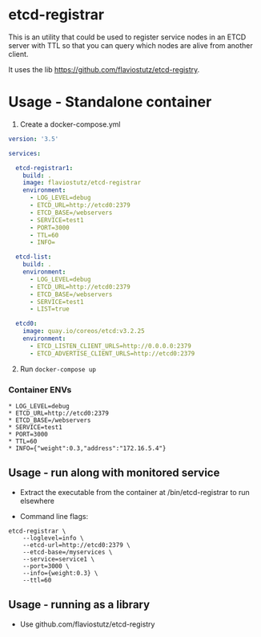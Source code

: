 # etcd-registrar
This is an utility that could be used to register service nodes in an ETCD server with TTL so that you can query which nodes are alive from another client.

It uses the lib https://github.com/flaviostutz/etcd-registry.

# Usage - Standalone container

1. Create a docker-compose.yml

```yml
version: '3.5'

services:

  etcd-registrar1:
    build: .
    image: flaviostutz/etcd-registrar
    environment:
      - LOG_LEVEL=debug
      - ETCD_URL=http://etcd0:2379
      - ETCD_BASE=/webservers
      - SERVICE=test1
      - PORT=3000
      - TTL=60
      - INFO=

  etcd-list:
    build: .
    environment:
      - LOG_LEVEL=debug
      - ETCD_URL=http://etcd0:2379
      - ETCD_BASE=/webservers
      - SERVICE=test1
      - LIST=true

  etcd0:
    image: quay.io/coreos/etcd:v3.2.25
    environment:
      - ETCD_LISTEN_CLIENT_URLS=http://0.0.0.0:2379
      - ETCD_ADVERTISE_CLIENT_URLS=http://etcd0:2379

```

2. Run ```docker-compose up```

### Container ENVs

    * LOG_LEVEL=debug
    * ETCD_URL=http://etcd0:2379
    * ETCD_BASE=/webservers
    * SERVICE=test1
    * PORT=3000
    * TTL=60
    * INFO={"weight":0.3,"address":"172.16.5.4"}


## Usage - run along with monitored service

* Extract the executable from the container at /bin/etcd-registrar to run elsewhere

* Command line flags:

```
etcd-registrar \
    --loglevel=info \
    --etcd-url=http://etcd0:2379 \
    --etcd-base=/myservices \
    --service=service1 \
    --port=3000 \
    --info={weight:0.3} \
    --ttl=60
```

## Usage - running as a library

* Use github.com/flaviostutz/etcd-registry
